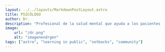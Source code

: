 ```yaml
---
layout: ../../layouts/MarkdownPostLayout.astro
title: PSICÓLOGO
author: Dr.
description: "Profesional de la salud mental que ayuda a los pacientes a entender y gestionar sus emociones y conductas. Ofrece terapia para tratar trastornos como ansiedad, depresión y problemas de adaptación."
image:
    url: "/dr.png"
    alt: "imagenendrgen"
tags: ["astro", "learning in public", "setbacks", "community"]
---
```


